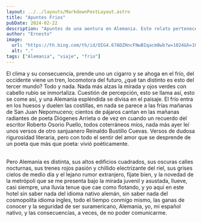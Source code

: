 ```yaml
---
layout: ../../layouts/MarkdownPostLayout.astro
title: "Apuntes Frios"
pubDate: 2024-02-22
description: "Apuntes de una aentura en Alemania. Este relato pertenece a una serie de apuntes y notas literarias del autor"
author: "Ernesto"
image:
  url: "https://th.bing.com/th/id/OIG4.67ADZHncFNwBIqacm8wb?w=1024&h=1024&rs=1&pid=ImgDetMain"
  alt: "."
tags: ["Alemania", "viaje", "frio"]
---
```




<p>El clima y su consecuencia, prende uno un cigarro y se ahoga en el frío, del occidente viene un tren, locomotora del futuro, ¿qué tan distinto es esto del tercer mundo? Todo y nada. Nada más alzas la mirada y ojos verdes con cabello rubio se inmortaliza. Cuestión de percepción, esto se llama así, esto se come así, y una Alemania espléndida se divisa en el paisaje. El frío entra en los huesos y duelen las costillas, en nada se parece a las frías mañanas de San Juan Nepomuceno; cientos de pájaros cantan en las mañanas radiantes de poeta Diógenes Arrieta o de vez en cuando un recuerdo del escritor Roberto Osorio Puello, todos coterráneos míos, nada más ayer leí unos versos de otro sanjuanero Reinaldo Bustillo Cuevas. Versos de dudosa rigurosidad literaria, pero con todo el sentir del amor que se desprende de un poeta que más que poeta: vivió poéticamente.
</p>

<br>Pero Alemania es distinta, sus altos edificios cuadrados, sus oscuras calles nocturnas, sus trenes rojos pasión y chillido electrizante del riel, sus grises cielos de medio día y el lejano rumor extranjero, fíjate bien, y la novedad de la metrópoli que se me presenta bajo la mirada juvenil y asustada, llueve, casi siempre, una lluvia tenue que cae como flotando, y yo aquí en este hotel sin saber nada del idioma nativo alemán, sin saber nada del cosmopolita idioma ingles, todo el tiempo conmigo mismo, las ganas de conocer y la seguridad de ser suramericano, Alemania, yo, mi español nativo, y las consecuencias, a veces, de no poder comunicarme. </br>




